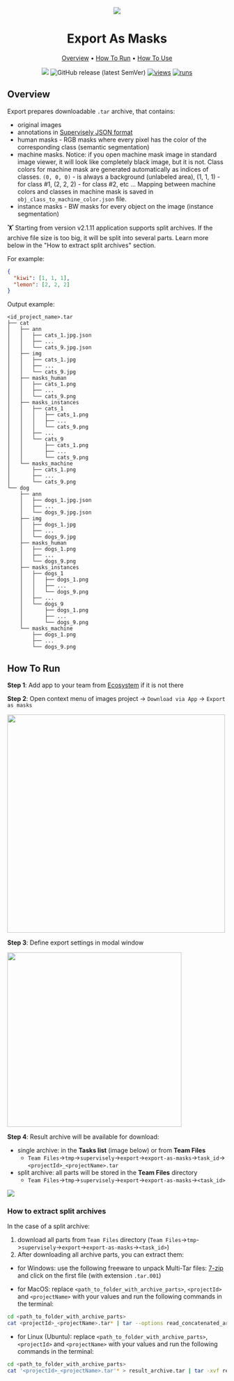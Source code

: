 <div align="center" markdown>
<img src="https://user-images.githubusercontent.com/106374579/186664538-21e06509-7372-44db-9f0e-512be05cad91.png"/>

# Export As Masks

<p align="center">
  <a href="#Overview">Overview</a> •
  <a href="#How-To-Run">How To Run</a> •
  <a href="#How-To-Use">How To Use</a>
</p>

[![](https://img.shields.io/badge/slack-chat-green.svg?logo=slack)](https://supervise.ly/slack)
![GitHub release (latest SemVer)](https://img.shields.io/github/v/release/supervisely-ecosystem/export-as-masks)
[![views](https://app.supervise.ly/img/badges/views/supervisely-ecosystem/export-as-masks.png)](https://supervise.ly)
[![runs](https://app.supervise.ly/img/badges/runs/supervisely-ecosystem/export-as-masks.png)](https://supervise.ly)

</div>

## Overview

Export prepares downloadable `.tar` archive, that contains:

- original images
- annotations in [Supervisely JSON format](https://docs.supervise.ly/data-organization/00_ann_format_navi)
- human masks - RGB masks where every pixel has the color of the corresponding class (semantic segmentation)
- machine masks. Notice: if you open machine mask image in standard image viewer, it will look like completely black image, but it is not. Class colors for machine mask are generated automatically as indices of classes. `(0, 0, 0)` - is always a background (unlabeled area), (1, 1, 1) - for class #1, (2, 2, 2) - for class #2, etc ... Mapping between machine colors and classes in machine mask is saved in `obj_class_to_machine_color.json` file.
- instance masks - BW masks for every object on the image (instance segmentation)

🏋️ Starting from version v2.1.11 application supports split archives. If the archive file size is too big, it will be split into several parts. Learn more below in the "How to extract split archives" section.

For example:

```json
{
  "kiwi": [1, 1, 1],
  "lemon": [2, 2, 2]
}
```

Output example:

```text
<id_project_name>.tar
├── cat
│   ├── ann
│   │   ├── cats_1.jpg.json
│   │   ├── ...
│   │   └── cats_9.jpg.json
│   ├── img
│   │   ├── cats_1.jpg
│   │   ├── ...
│   │   └── cats_9.jpg
│   ├── masks_human
│   │   ├── cats_1.png
│   │   ├── ...
│   │   └── cats_9.png
│   ├── masks_instances
│   │   ├── cats_1
│   │   │   ├── cats_1.png
│   │   │   ├── ...
│   │   │   └── cats_9.png
│   │   ├── ...
│   │   └── cats_9
│   │       ├── cats_1.png
│   │       ├── ...
│   │       └── cats_9.png
│   └── masks_machine
│       ├── cats_1.png
│       ├── ...
│       └── cats_9.png
└── dog
    ├── ann
    │   ├── dogs_1.jpg.json
    │   ├── ...
    │   └── dogs_9.jpg.json
    ├── img
    │   ├── dogs_1.jpg
    │   ├── ...
    │   └── dogs_9.jpg
    ├── masks_human
    │   ├── dogs_1.png
    │   ├── ...
    │   └── dogs_9.png
    ├── masks_instances
    │   ├── dogs_1
    │   │   ├── dogs_1.png
    │   │   ├── ...
    │   │   └── dogs_9.png
    │   ├── ...
    │   └── dogs_9
    │       ├── dogs_1.png
    │       ├── ...
    │       └── dogs_9.png
    └── masks_machine
        ├── dogs_1.png
        ├── ...
        └── dogs_9.png
```

## How To Run

**Step 1**: Add app to your team from [Ecosystem](https://app.supervise.ly/apps/ecosystem/export-as-masks) if it is not there

**Step 2**: Open context menu of images project -> `Download via App` -> `Export as masks`

<img src="https://i.imgur.com/IcceeId.png" width="500"/>

**Step 3**: Define export settings in modal window

<img src="https://user-images.githubusercontent.com/48913536/181037292-4e88f6af-c4e7-4575-9f29-ac8984a70cd0.png" width="400"/>

**Step 4**: Result archive will be available for download:

- single archive: in the **Tasks list** (image below) or from **Team Files**
  - `Team Files`->`tmp`->`supervisely`->`export`->`export-as-masks`->`task_id`->`<projectId>_<projectName>.tar`
- split archive: all parts will be stored in the **Team Files** directory
  - `Team Files`->`tmp`->`supervisely`->`export`->`export-as-masks`->`<task_id>`

<img src="https://i.imgur.com/hibPn9b.png"/>

### How to extract split archives

In the case of a split archive:

1. download all parts from `Team Files` directory (`Team Files`->`tmp`->`supervisely`->`export`->`export-as-masks`->`<task_id>`)
2. After downloading all archive parts, you can extract them:

- for Windows:
  use the following freeware to unpack Multi-Tar files: [7-zip](https://www.7-zip.org/) and click on the first file (with extension `.tar.001`)

- for MacOS:
  replace `<path_to_folder_with_archive_parts>`, `<projectId>` and `<projectName>` with your values and run the following commands in the terminal:

```bash
cd <path_to_folder_with_archive_parts>
cat <projectId>_<projectName>.tar* | tar --options read_concatenated_archives -xvf -
```

- for Linux (Ubuntu):
  replace `<path_to_folder_with_archive_parts>`, `<projectId>` and `<projectName>` with your values and run the following commands in the terminal:

```bash
cd <path_to_folder_with_archive_parts>
cat '<projectId>_<projectName>.tar'* > result_archive.tar | tar -xvf result_archive.tar
```
